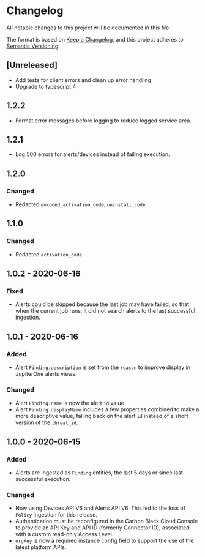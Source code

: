 # Changelog

All notable changes to this project will be documented in this file.

The format is based on [Keep a Changelog](https://keepachangelog.com/en/1.0.0/),
and this project adheres to
[Semantic Versioning](https://semver.org/spec/v2.0.0.html).

## [Unreleased]

- Add tests for client errors and clean up error handling
- Upgrade to typescript 4

## 1.2.2

- Format error messages before logging to reduce logged service area.

## 1.2.1

- Log 500 errors for alerts/devices instead of failing execution.

## 1.2.0

### Changed

- Redacted `encoded_activation_code`, `uninstall_code`

## 1.1.0

### Changed

- Redacted `activation_code`

## 1.0.2 - 2020-06-16

### Fixed

- Alerts could be skipped because the last job may have failed, so that when the
  current job runs, it did not search alerts to the last successful ingestion.

## 1.0.1 - 2020-06-16

### Added

- Alert `Finding.description` is set from the `reason` to improve display in
  JupiterOne alerts views.

### Changed

- Alert `Finding.name` is now the alert `id` value.
- Alert `Finding.displayName` includes a few properties combined to make a more
  descriptive value, falling back on the alert `id` instead of a short version
  of the `threat_id`.

## 1.0.0 - 2020-06-15

### Added

- Alerts are ingested as `Finding` entities, the last 5 days or since last
  successful execution.

### Changed

- Now using Devices API V6 and Alerts API V6. This led to the loss of `Policy`
  ingestion for this release.
- Authentication must be reconfigured in the Carbon Black Cloud Console to
  provide an API Key and API ID (formerly Connector ID), associated with a
  custom read-only Access Level.
- `orgKey` is now a required instance config field to support the use of the
  latest platform APIs.
